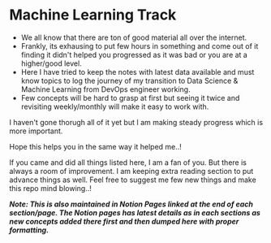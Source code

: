 # Machine Learning Track

- We all know that there are ton of good material all over the internet.
- Frankly, its exhausing to put few hours in something and come out of it finding it didn't helped you progressed as it was bad or you are at a higher/good level. 
- Here I have tried to keep the notes with latest data available and must know topics to log the journey of my transition to Data Science & Machine Learning from DevOps engineer working.
- Few concepts will be hard to grasp at first but seeing it twice and revisiting weekly/monthly will make it easy to work with.

I haven't gone thorugh all of it yet but I am making steady progress which is more important.

Hope this helps you in the same way it helped me..!

If you came and did all things listed here, I am a fan of you. But there is always a room of improvement. I am keeping extra reading section to put advance things as well. Feel free to suggest me few new things and make this repo mind blowing..!

***Note: This is also maintained in Notion Pages linked at the end of each section/page. The Notion pages has latest details as in each sections as new concepts added there first and then dumped here with proper formatting.***
